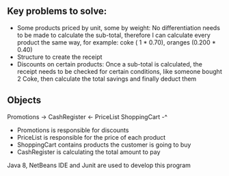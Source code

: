 ## Key problems to solve:
* Some products priced by unit, some by weight:
No differentiation needs to be made to calculate the sub-total, therefore I can calculate every product the same way, for example: coke ( 1 * 0.70), oranges (0.200 * 0.40)
* Structure to create the receipt
* Discounts on certain products:
Once a sub-total is calculated, the receipt needs to be checked for certain conditions, like someone bought 2 Coke, then calculate the total savings and finally deduct them

## Objects

Promotions -> CashRegister <- PriceList
    ShoppingCart -^

* Promotions is responsible for discounts
* PriceList is responsible for the price of each product
* ShoppingCart contains products the customer is going to buy
* CashRegister is calculating the total amount to pay

Java 8, NetBeans IDE and Junit are used to develop this program
